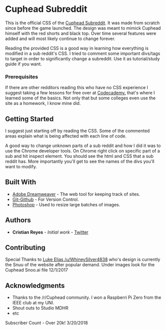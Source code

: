 # Cuphead Subreddit

This is the official CSS of the [Cuphead Subreddit](https://www.reddit.com/r/cuphead). It was made from scratch since before the game launched. The design was meant to mimick Cuphead himself with the red shorts and black top. Over time several features were added and will most likely continue to change forever. 

Reading the provided CSS is a good way in learning how everything is modified in a sub reddit's CSS. I tried to comment some important divs/tags to target in order to significantly change a subreddit. Use it as tutorial/study guide if you want. 

### Prerequisites

If there are other redditors reading this who have no CSS experience I suggest taking a few lessons for free over at [Codecademy.](https://www.Codecademy.com) that's where I learned some of the basics. Not only that but some colleges even use the site as a homework, I know mine did.

## Getting Started

I suggest just starting off by reading the CSS. Some of the commented areas explain what is being affected with each line of code. 

A good way to change unknown parts of a sub reddit and how I did it was to use the Chrome developer tools. On Chrome right click on specific part of a sub and hit inspect element. You should see the html and CSS that a sub reddit has. More importantly you'll get to see the names of the divs you'll want to modify. 

## Built With

* [Adobe Dreamweaver](http://www.adobe.com/products/dreamweaver.html?sdid=KKQTJ&mv=search&s_kwcid=AL!3085!10!78958698667783!20541724516&ef_id=WjXEagAAALR3SXNG:20171218022757:s) - The web tool for keeping track of sites. 
* [Git-Github](http://www.github.com) - For Version Control.
* [Photoshop](http://www.photoshop.com/) - Used to resize large batches of images.

## Authors

* **Cristian Reyes** - *Initial work* - [Twitter](http://www.twitter.com/cris178)

## Contributing

Special Thanks to [Luke Elias /u/WhineySilver4838](https://www.reddit.com/user/whineysilver4838) who's design is currently the Snuu of the website after popular demand. Under images look for the Cuphead Snoo.ai file 12/1/2017 

## Acknowledgments

* Thanks to the /r/Cuphead community. I won a Raspberri Pi Zero from the IEEE club at my UNI.
* Shout outs to Studio MDHR
* etc

Subscriber Count - Over 20k! 3/20/2018
